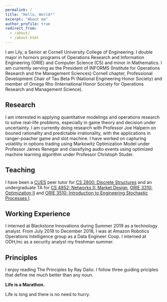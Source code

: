 ```yaml
---
permalink: /
title: "Hello, World!"
excerpt: "About me"
author_profile: true
redirect_from: 
  - /about/
  - /about.html
---
```


I am Lily, a Senior at Cornell University College of Engineering. I double major in hornors programs of Operations Research and Information Engineering (ORIE) and Computer Science (CS) and minor in Mathematics. I am currently serving as the President of INFORMS (Institute for Operations Research and the Management Sciences) Cornell chapter, Professional Development Chair of Tau Beta Pi (National Engineering Honor Society) and member of Omega Rho (International Honor Society for Operations Research and Management Science). 

Research
------
I am interested in applying quantitative modelings and operations research to solve real-life problems, especially in game theory and decision under uncertainty. I am currently doing research with Professor Joe Halpern on bouned rationality and predictable irrationality, with the applications in ranger-poacher game and slot machine. 
I have worked on capturing volatility in options trading using Markowitz Optimization Model under Professor James Renegar and classifying audio events using optimized machine learning algorithm under Professor Christoph Studer.

Teaching
------
I have been a [CUES](https://www.engineering.cornell.edu/engdiversity/current-students/undergraduates/academic-support/cues-tutoring) peer tutor for [CS 2800: Discrete Structures](https://courses.cs.cornell.edu/cs2800/wiki/index.php/CS_2800_Spring_2018) and an undergraduate TA for [CS 4852: Networks II: Market Design](https://courses.cit.cornell.edu/info4220/), [ORIE 3310: Optimization II](https://classes.cornell.edu/browse/roster/SP19/class/ORIE/3310) and [ORIE 3510: Introduction to Engineering Stochastic Processes I](http://courses.cornell.edu/preview_course_nopop.php?catoid=31&coid=493409).

Working Experience
------
I interned at Blackstone Innovations during Summer 2019 as a technology analyst. From July 2018 to December 2018, I was at Amazon Robotics Operations Intelligence group as a Data Engineer Coop. I interned at ODH,Inc as a security analyst my freshman summer.

Principles
------
I enjoy reading The Principles by Ray Dalio. I follow three guiding priciples that define me much better than any noun.

**Life is a Marathon.**

Life is long and there is no need to hurry.
